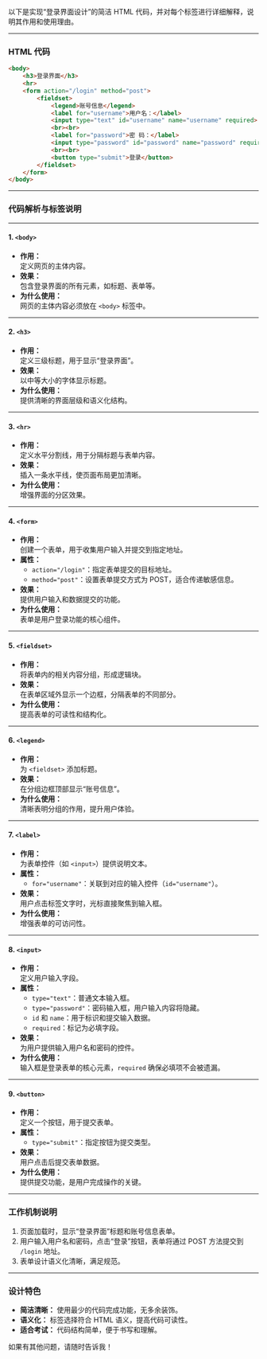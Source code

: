 以下是实现“登录界面设计”的简洁 HTML 代码，并对每个标签进行详细解释，说明其作用和使用理由。

---

### **HTML 代码**

```html
<body>
    <h3>登录界面</h3>
    <hr>
    <form action="/login" method="post">
        <fieldset>
            <legend>账号信息</legend>
            <label for="username">用户名：</label>
            <input type="text" id="username" name="username" required>
            <br><br>
            <label for="password">密 码：</label>
            <input type="password" id="password" name="password" required>
            <br><br>
            <button type="submit">登录</button>
        </fieldset>
    </form>
</body>
```

---

### **代码解析与标签说明**

---

#### **1. `<body>`**
- **作用：**  
  定义网页的主体内容。
- **效果：**  
  包含登录界面的所有元素，如标题、表单等。
- **为什么使用：**  
  网页的主体内容必须放在 `<body>` 标签中。

---

#### **2. `<h3>`**
- **作用：**  
  定义三级标题，用于显示“登录界面”。
- **效果：**  
  以中等大小的字体显示标题。
- **为什么使用：**  
  提供清晰的界面层级和语义化结构。

---

#### **3. `<hr>`**
- **作用：**  
  定义水平分割线，用于分隔标题与表单内容。
- **效果：**  
  插入一条水平线，使页面布局更加清晰。
- **为什么使用：**  
  增强界面的分区效果。

---

#### **4. `<form>`**
- **作用：**  
  创建一个表单，用于收集用户输入并提交到指定地址。
- **属性：**
  - `action="/login"`：指定表单提交的目标地址。
  - `method="post"`：设置表单提交方式为 POST，适合传递敏感信息。
- **效果：**  
  提供用户输入和数据提交的功能。
- **为什么使用：**  
  表单是用户登录功能的核心组件。

---

#### **5. `<fieldset>`**
- **作用：**  
  将表单内的相关内容分组，形成逻辑块。
- **效果：**  
  在表单区域外显示一个边框，分隔表单的不同部分。
- **为什么使用：**  
  提高表单的可读性和结构化。

---

#### **6. `<legend>`**
- **作用：**  
  为 `<fieldset>` 添加标题。
- **效果：**  
  在分组边框顶部显示“账号信息”。
- **为什么使用：**  
  清晰表明分组的作用，提升用户体验。

---

#### **7. `<label>`**
- **作用：**  
  为表单控件（如 `<input>`）提供说明文本。
- **属性：**
  - `for="username"`：关联到对应的输入控件（`id="username"`）。
- **效果：**  
  用户点击标签文字时，光标直接聚焦到输入框。
- **为什么使用：**  
  增强表单的可访问性。

---

#### **8. `<input>`**
- **作用：**  
  定义用户输入字段。
- **属性：**
  - `type="text"`：普通文本输入框。
  - `type="password"`：密码输入框，用户输入内容将隐藏。
  - `id` 和 `name`：用于标识和提交输入数据。
  - `required`：标记为必填字段。
- **效果：**  
  为用户提供输入用户名和密码的控件。
- **为什么使用：**  
  输入框是登录表单的核心元素，`required` 确保必填项不会被遗漏。

---

#### **9. `<button>`**
- **作用：**  
  定义一个按钮，用于提交表单。
- **属性：**
  - `type="submit"`：指定按钮为提交类型。
- **效果：**  
  用户点击后提交表单数据。
- **为什么使用：**  
  提供提交功能，是用户完成操作的关键。

---

### **工作机制说明**
1. 页面加载时，显示“登录界面”标题和账号信息表单。
2. 用户输入用户名和密码，点击“登录”按钮，表单将通过 POST 方法提交到 `/login` 地址。
3. 表单设计语义化清晰，满足规范。

---

### **设计特色**
- **简洁清晰：** 使用最少的代码完成功能，无多余装饰。
- **语义化：** 标签选择符合 HTML 语义，提高代码可读性。
- **适合考试：** 代码结构简单，便于书写和理解。

如果有其他问题，请随时告诉我！